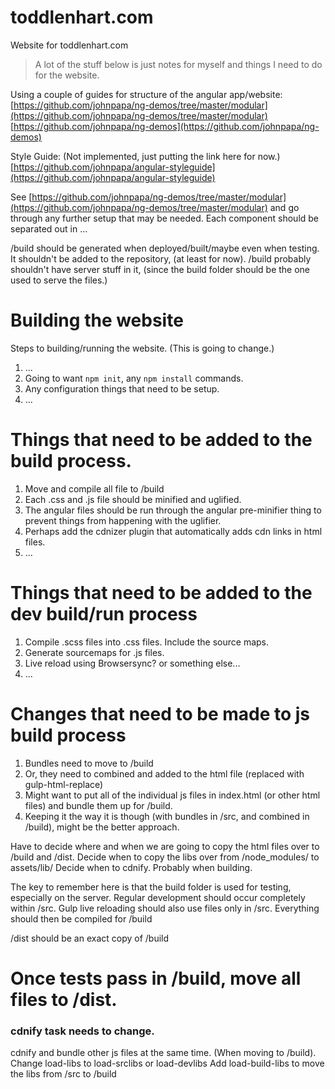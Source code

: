 # toddlenhart.com
Website for toddlenhart.com

> A lot of the stuff below is just notes for myself and things I need to do for the website. 

Using a couple of guides for structure of the angular app/website:
[https://github.com/johnpapa/ng-demos/tree/master/modular](https://github.com/johnpapa/ng-demos/tree/master/modular)
[https://github.com/johnpapa/ng-demos](https://github.com/johnpapa/ng-demos)

Style Guide: (Not implemented, just putting the link here for now.)
[https://github.com/johnpapa/angular-styleguide](https://github.com/johnpapa/angular-styleguide)


See [https://github.com/johnpapa/ng-demos/tree/master/modular](https://github.com/johnpapa/ng-demos/tree/master/modular) and go through any further setup that may be needed.
Each component should be separated out in ...


/build should be generated when deployed/built/maybe even when testing. It shouldn't be added to the repository, (at least for now).
/build probably shouldn't have server stuff in it, (since the build folder should be the one used to serve the files.)

# Building the website
Steps to building/running the website. (This is going to change.)
 1. ...
 2. Going to want `npm init`, any `npm install` commands.
 3. Any configuration things that need to be setup.
 4. ...

# Things that need to be added to the build process.
 1. Move and compile all file to /build
 2. Each .css and .js file should be minified and uglified.
  1. The angular files should be run through the angular pre-minifier thing to prevent things from happening with the uglifier.
 4. Perhaps add the cdnizer plugin that automatically adds cdn links in html files.
 5. ...
 
# Things that need to be added to the dev build/run process
 1. Compile .scss files into .css files. Include the source maps.
 2. Generate sourcemaps for .js files.
 3. Live reload using Browsersync? or something else...
 4. ...
 
# Changes that need to be made to js build process
 1. Bundles need to move to /build
 2. Or, they need to combined and added to the html file (replaced with gulp-html-replace)
 3. Might want to put all of the individual js files in index.html (or other html files) 
    and bundle them up for /build.
 4. Keeping it the way it is though (with bundles in /src, and combined in /build), might be the better approach.
 
Have to decide where and when we are going to copy the html files over to /build and /dist.
Decide when to copy the libs over from /node_modules/ to assets/lib/
Decide when to cdnify. Probably when building.

The key to remember here is that the build folder is used for testing, especially on the server.
Regular development should occur completely within /src.
  Gulp live reloading should also use files only in /src.
  Everything should then be compiled for /build
  
/dist should be an exact copy of /build

# Once tests pass in /build, move all files to /dist.

### cdnify task needs to change.
cdnify and bundle other js files at the same time. (When moving to /build).
Change load-libs to load-srclibs or load-devlibs
Add load-build-libs to move the libs from /src to /build
